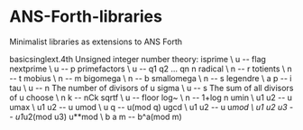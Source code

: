 # ANS-Forth-libraries
Minimalist libraries as extensions to ANS Forth

basicsinglext.4th 
Unsigned integer number theory:
isprime \ u -- flag
nextprime \ u -- p
primefactors \ u -- q1 q2 ... qn n
radical \ n -- r
totients \ n -- t
mobius \ n -- m
bigomega \ n -- b 
smallomega \ n -- s
legendre \ a p -- i
tau \ u -- n    The number of divisors of u
sigma \ u -- s  The sum of all divisors of u
choose \ n k -- nCk
sqrtf \ u -- floor
log~ \ n -- 1+log n
umin \ u1 u2 -- u
umax \ u1 u2 -- u
umod \ u q -- u(mod q)
ugcd \ u1 u2 -- u
u*mod \ u1 u2 u3 -- u1*u2(mod u3)
u**mod \ b a m -- b^a(mod m)
